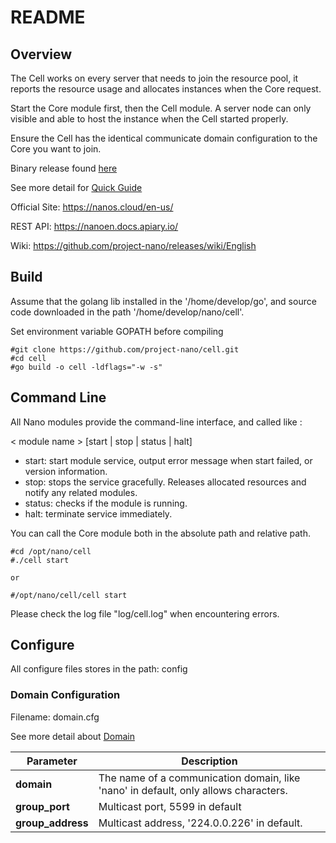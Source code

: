 # README

## Overview

The Cell works on every server that needs to join the resource pool, it reports the resource usage and allocates instances when the Core request.

Start the Core module first, then the Cell module. A server node can only visible and able to host the instance when the Cell started properly.

Ensure the Cell has the identical communicate domain configuration to the Core you want to join.

Binary release found [here](<https://github.com/project-nano/releases/releases>)

See more detail for [Quick Guide](<https://nanocloud.readthedocs.io/projects/guide/en/latest/concept.html>)

Official Site: <https://nanos.cloud/en-us/>

REST API: <https://nanoen.docs.apiary.io/>

Wiki: <https://github.com/project-nano/releases/wiki/English>

## Build

Assume that the golang lib installed in the '/home/develop/go',  and source code downloaded in the path '/home/develop/nano/cell'.

Set environment variable GOPATH before compiling

```
#git clone https://github.com/project-nano/cell.git
#cd cell
#go build -o cell -ldflags="-w -s"
```



## Command Line

All Nano modules provide the command-line interface, and called like :

< module name > [start | stop | status | halt]

- start: start module service, output error message when start failed, or version information.
- stop: stops the service gracefully. Releases allocated resources and notify any related modules.
- status: checks if the module is running.
- halt: terminate service immediately.

You can call the Core module both in the absolute path and relative path.

```
#cd /opt/nano/cell
#./cell start

or

#/opt/nano/cell/cell start
```

Please check the log file "log/cell.log" when encountering errors.

## Configure

All configure files stores in the path: config

### Domain Configuration

Filename: domain.cfg

See more detail about [Domain](<https://nanocloud.readthedocs.io/projects/guide/en/latest/concept.html#communicate-domain>)

| Parameter         | Description                                                  |
| ----------------- | ------------------------------------------------------------ |
| **domain**        | The name of a communication domain, like 'nano' in default, only allows characters. |
| **group_port**    | Multicast port, 5599 in default                              |
| **group_address** | Multicast address, '224.0.0.226' in default.                 |

